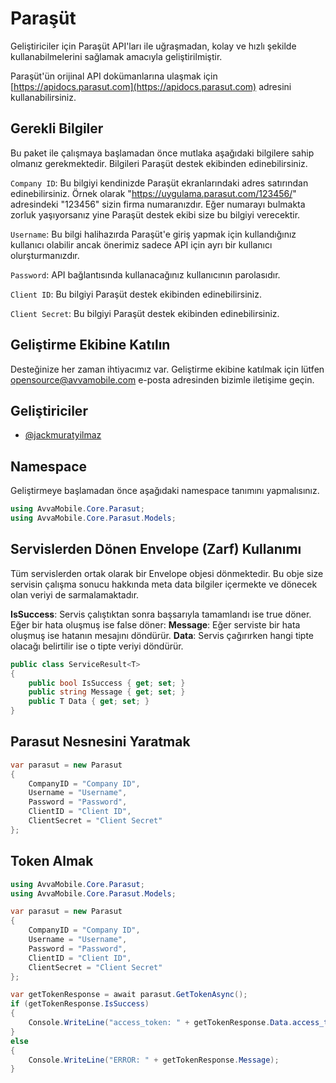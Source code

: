 

# Paraşüt

Geliştiriciler için Paraşüt API'ları ile uğraşmadan, kolay ve hızlı şekilde kullanabilmelerini sağlamak amacıyla geliştirilmiştir.

Paraşüt'ün orijinal API dokümanlarına ulaşmak için [https://apidocs.parasut.com](https://apidocs.parasut.com) adresini kullanabilirsiniz.

## Gerekli Bilgiler

Bu paket ile çalışmaya başlamadan önce mutlaka aşağıdaki bilgilere sahip olmanız gerekmektedir. Bilgileri Paraşüt destek ekibinden edinebilirsiniz.

`Company ID`: Bu bilgiyi kendinizde Paraşüt ekranlarındaki adres satırından edinebilirsiniz. Örnek olarak "https://uygulama.parasut.com/123456/" adresindeki "123456" sizin firma numaranızdır. Eğer numarayı bulmakta zorluk yaşıyorsanız yine Paraşüt destek ekibi size bu bilgiyi verecektir.

`Username`: Bu bilgi halihazırda Paraşüt'e giriş yapmak için kullandığınız kullanıcı olabilir ancak önerimiz sadece API için ayrı bir kullanıcı olurşturmanızdır.

`Password`: API bağlantısında kullanacağınız kullanıcının parolasıdır.

`Client ID`: Bu bilgiyi Paraşüt destek ekibinden edinebilirsiniz.

`Client Secret`: Bu bilgiyi Paraşüt destek ekibinden edinebilirsiniz.


## Geliştirme Ekibine Katılın

Desteğinize her zaman ihtiyacımız var. Geliştirme ekibine katılmak için lütfen opensource@avvamobile.com e-posta adresinden bizimle iletişime geçin.

## Geliştiriciler

- [@jackmuratyilmaz](https://www.github.com/jackmuratyilmaz)

## Namespace
Geliştirmeye başlamadan önce aşağıdaki namespace tanımını yapmalısınız.
```csharp
using AvvaMobile.Core.Parasut;
using AvvaMobile.Core.Parasut.Models;
```
## Servislerden Dönen Envelope (Zarf) Kullanımı
Tüm servislerden ortak olarak bir Envelope objesi dönmektedir. Bu obje size servisin çalışma sonucu hakkında meta data bilgiler içermekte ve dönecek olan veriyi de sarmalamaktadır.

**IsSuccess**: Servis çalıştıktan sonra başsarıyla tamamlandı ise true döner. Eğer bir hata oluşmuş ise false döner:
**Message**: Eğer serviste bir hata oluşmuş ise hatanın mesajını döndürür.
**Data**: Servis çağırırken hangi tipte olacağı belirtilir ise o tipte veriyi döndürür.

```csharp
public class ServiceResult<T>
{
    public bool IsSuccess { get; set; }
    public string Message { get; set; }
    public T Data { get; set; }
}
```

## Parasut Nesnesini Yaratmak
```csharp
var parasut = new Parasut
{
    CompanyID = "Company ID",
    Username = "Username",
    Password = "Password",
    ClientID = "Client ID",
    ClientSecret = "Client Secret"
};
```
## Token Almak
```csharp
using AvvaMobile.Core.Parasut;
using AvvaMobile.Core.Parasut.Models;

var parasut = new Parasut
{
    CompanyID = "Company ID",
    Username = "Username",
    Password = "Password",
    ClientID = "Client ID",
    ClientSecret = "Client Secret"
};

var getTokenResponse = await parasut.GetTokenAsync();
if (getTokenResponse.IsSuccess)
{
    Console.WriteLine("access_token: " + getTokenResponse.Data.access_token);
}
else
{
    Console.WriteLine("ERROR: " + getTokenResponse.Message);
}
```
